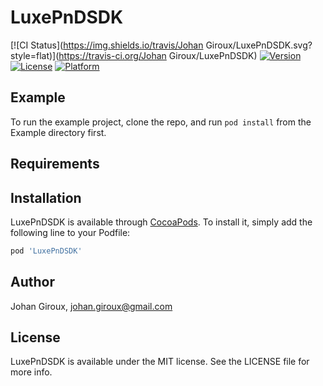 # LuxePnDSDK

[![CI Status](https://img.shields.io/travis/Johan Giroux/LuxePnDSDK.svg?style=flat)](https://travis-ci.org/Johan Giroux/LuxePnDSDK)
[![Version](https://img.shields.io/cocoapods/v/LuxePnDSDK.svg?style=flat)](https://cocoapods.org/pods/LuxePnDSDK)
[![License](https://img.shields.io/cocoapods/l/LuxePnDSDK.svg?style=flat)](https://cocoapods.org/pods/LuxePnDSDK)
[![Platform](https://img.shields.io/cocoapods/p/LuxePnDSDK.svg?style=flat)](https://cocoapods.org/pods/LuxePnDSDK)

## Example

To run the example project, clone the repo, and run `pod install` from the Example directory first.

## Requirements

## Installation

LuxePnDSDK is available through [CocoaPods](https://cocoapods.org). To install
it, simply add the following line to your Podfile:

```ruby
pod 'LuxePnDSDK'
```

## Author

Johan Giroux, johan.giroux@gmail.com

## License

LuxePnDSDK is available under the MIT license. See the LICENSE file for more info.
